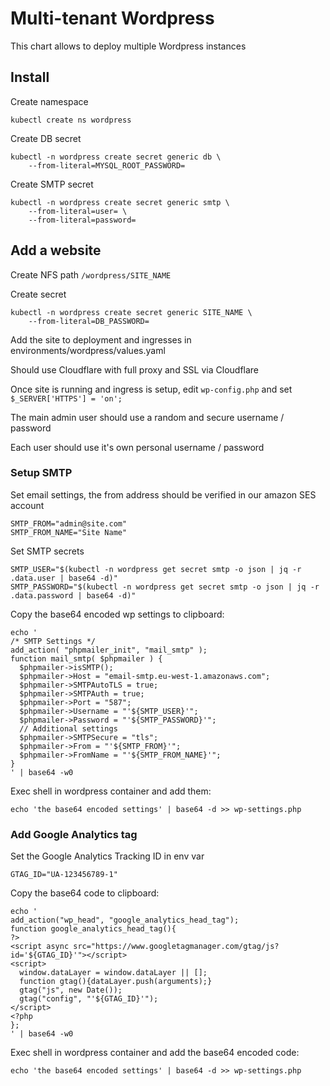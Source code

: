 # Multi-tenant Wordpress

This chart allows to deploy multiple Wordpress instances

## Install

Create namespace

```
kubectl create ns wordpress
```

Create DB secret

```
kubectl -n wordpress create secret generic db \
    --from-literal=MYSQL_ROOT_PASSWORD=
```

Create SMTP secret

```
kubectl -n wordpress create secret generic smtp \
    --from-literal=user= \
    --from-literal=password=
```

## Add a website

Create NFS path `/wordpress/SITE_NAME`

Create secret

```
kubectl -n wordpress create secret generic SITE_NAME \
    --from-literal=DB_PASSWORD=
```

Add the site to deployment and ingresses in environments/wordpress/values.yaml

Should use Cloudflare with full proxy and SSL via Cloudflare

Once site is running and ingress is setup, edit `wp-config.php` and set `$_SERVER['HTTPS'] = 'on';`

The main admin user should use a random and secure username / password

Each user should use it's own personal username / password

### Setup SMTP

Set email settings, the from address should be verified in our amazon SES account

```
SMTP_FROM="admin@site.com"
SMTP_FROM_NAME="Site Name"
```

Set SMTP secrets

```
SMTP_USER="$(kubectl -n wordpress get secret smtp -o json | jq -r .data.user | base64 -d)"
SMTP_PASSWORD="$(kubectl -n wordpress get secret smtp -o json | jq -r .data.password | base64 -d)"
```

Copy the base64 encoded wp settings to clipboard:

```
echo '
/* SMTP Settings */
add_action( "phpmailer_init", "mail_smtp" );
function mail_smtp( $phpmailer ) {
  $phpmailer->isSMTP();
  $phpmailer->Host = "email-smtp.eu-west-1.amazonaws.com";
  $phpmailer->SMTPAutoTLS = true;
  $phpmailer->SMTPAuth = true;
  $phpmailer->Port = "587";
  $phpmailer->Username = "'${SMTP_USER}'";
  $phpmailer->Password = "'${SMTP_PASSWORD}'";
  // Additional settings
  $phpmailer->SMTPSecure = "tls";
  $phpmailer->From = "'${SMTP_FROM}'";
  $phpmailer->FromName = "'${SMTP_FROM_NAME}'";
}
' | base64 -w0
```

Exec shell in wordpress container and add them:

```
echo 'the base64 encoded settings' | base64 -d >> wp-settings.php 
```

### Add Google Analytics tag

Set the Google Analytics Tracking ID in env var

```
GTAG_ID="UA-123456789-1"
```

Copy the base64 code to clipboard:

```
echo '
add_action("wp_head", "google_analytics_head_tag");
function google_analytics_head_tag(){
?>
<script async src="https://www.googletagmanager.com/gtag/js?id='${GTAG_ID}'"></script>
<script>
  window.dataLayer = window.dataLayer || [];
  function gtag(){dataLayer.push(arguments);}
  gtag("js", new Date());
  gtag("config", "'${GTAG_ID}'");
</script>
<?php
};
' | base64 -w0
```

Exec shell in wordpress container and add the base64 encoded code:

```
echo 'the base64 encoded settings' | base64 -d >> wp-settings.php 
```

